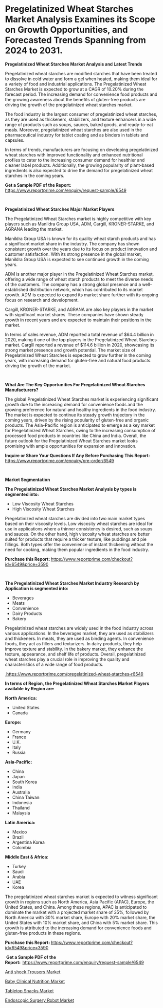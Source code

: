 <p><h1>Pregelatinized Wheat Starches Market Analysis Examines its Scope on Growth Opportunities, and Forecasted Trends Spanning from 2024 to 2031.</h1></p><p><strong>Pregelatinized Wheat Starches Market Analysis and Latest Trends</strong></p>
<p><p>Pregelatinized wheat starches are modified starches that have been treated to dissolve in cold water and form a gel when heated, making them ideal for a variety of food and industrial applications. The Pregelatinized Wheat Starches Market is expected to grow at a CAGR of 10.20% during the forecast period. The increasing demand for convenience food products and the growing awareness about the benefits of gluten-free products are driving the growth of the pregelatinized wheat starches market. </p><p>The food industry is the largest consumer of pregelatinized wheat starches, as they are used as thickeners, stabilizers, and texture enhancers in a wide range of products such as soups, sauces, baked goods, and ready-to-eat meals. Moreover, pregelatinized wheat starches are also used in the pharmaceutical industry for tablet coating and as binders in tablets and capsules.</p><p>In terms of trends, manufacturers are focusing on developing pregelatinized wheat starches with improved functionality and enhanced nutritional profiles to cater to the increasing consumer demand for healthier and cleaner label products. Additionally, the growing popularity of plant-based ingredients is also expected to drive the demand for pregelatinized wheat starches in the coming years.</p></p>
<p><strong>Get a Sample PDF of the Report:&nbsp;</strong> <a href="https://www.reportprime.com/enquiry/request-sample/6549">https://www.reportprime.com/enquiry/request-sample/6549</a></p>
<p>&nbsp;</p>
<p><strong>Pregelatinized Wheat Starches Major Market Players</strong></p>
<p><p>The Pregelatinized Wheat Starches market is highly competitive with key players such as Manildra Group USA, ADM, Cargill, KRONER-STARKE, and AGRANA leading the market. </p><p>Manildra Group USA is known for its quality wheat starch products and has a significant market share in the industry. The company has shown consistent growth over the years due to its focus on product innovation and customer satisfaction. With its strong presence in the global market, Manildra Group USA is expected to see continued growth in the coming years.</p><p>ADM is another major player in the Pregelatinized Wheat Starches market, offering a wide range of wheat starch products to meet the diverse needs of the customers. The company has a strong global presence and a well-established distribution network, which has contributed to its market growth. ADM is expected to expand its market share further with its ongoing focus on research and development.</p><p>Cargill, KRONER-STARKE, and AGRANA are also key players in the market with significant market shares. These companies have shown steady growth in recent years and are expected to maintain their positions in the market. </p><p>In terms of sales revenue, ADM reported a total revenue of $64.4 billion in 2020, making it one of the top players in the Pregelatinized Wheat Starches market. Cargill reported a revenue of $114.6 billion in 2020, showcasing its strong market presence and growth potential. The market size of Pregelatinized Wheat Starches is expected to grow further in the coming years, with increasing demand for gluten-free and natural food products driving the growth of the market.</p></p>
<p>&nbsp;</p>
<p><strong>What Are The Key Opportunities For Pregelatinized Wheat Starches Manufacturers?</strong></p>
<p><p>The global Pregelatinized Wheat Starches market is experiencing significant growth due to the increasing demand for convenience foods and the growing preference for natural and healthy ingredients in the food industry. The market is expected to continue its steady growth trajectory in the coming years, driven by the rising popularity of gluten-free and organic products. The Asia-Pacific region is anticipated to emerge as a key market for Pregelatinized Wheat Starches, owing to the increasing consumption of processed food products in countries like China and India. Overall, the future outlook for the Pregelatinized Wheat Starches market looks promising with ample opportunities for expansion and innovation.</p></p>
<p><strong>Inquire or Share Your Questions If Any Before Purchasing This Report:</strong> <a href="https://www.reportprime.com/enquiry/pre-order/6549">https://www.reportprime.com/enquiry/pre-order/6549</a></p>
<p>&nbsp;</p>
<p><strong>Market Segmentation</strong></p>
<p><strong>The Pregelatinized Wheat Starches Market Analysis by types is segmented into:</strong></p>
<p><ul><li>Low Viscosity Wheat Starches</li><li>High Viscosity Wheat Starches</li></ul></p>
<p><p>Pregelatinized wheat starches are divided into two main market types based on their viscosity levels. Low viscosity wheat starches are ideal for use in applications where a thinner consistency is desired, such as soups and sauces. On the other hand, high viscosity wheat starches are better suited for products that require a thicker texture, like puddings and pie fillings. Both types offer the convenience of instant thickening without the need for cooking, making them popular ingredients in the food industry.</p></p>
<p><strong>Purchase this Report:&nbsp;</strong><a href="https://www.reportprime.com/checkout?id=6549&price=3590">https://www.reportprime.com/checkout?id=6549&price=3590</a></p>
<p>&nbsp;</p>
<p><strong>The Pregelatinized Wheat Starches Market Industry Research by Application is segmented into:</strong></p>
<p><ul><li>Beverages</li><li>Meats</li><li>Convenience</li><li>Dairy Products</li><li>Bakery</li></ul></p>
<p><p>Pregelatinized wheat starches are widely used in the food industry across various applications. In the beverages market, they are used as stabilizers and thickeners. In meats, they are used as binding agents. In convenience foods, they act as fillers and texturizers. In dairy products, they help improve texture and stability. In the bakery market, they enhance the texture, appearance, and shelf life of products. Overall, pregelatinized wheat starches play a crucial role in improving the quality and characteristics of a wide range of food products.</p></p>
<p><a href="https://www.reportprime.com/pregelatinized-wheat-starches-r6549">&nbsp;https://www.reportprime.com/pregelatinized-wheat-starches-r6549</a></p>
<p><strong>In terms of Region, the Pregelatinized Wheat Starches Market Players available by Region are:</strong></p>
<p>
    <p> <strong> North America: </strong>
        <ul>
            <li>United States</li>
            <li>Canada</li>
        </ul>
        </p> 
    <p> <strong> Europe: </strong>
        <ul>
            <li>Germany</li>
            <li>France</li>
            <li>U.K.</li>
            <li>Italy</li>
            <li>Russia</li>
        </ul>
        </p> 
    <p> <strong> Asia-Pacific: </strong>
        <ul>
            <li>China</li>
            <li>Japan</li>
            <li>South Korea</li>
            <li>India</li>
            <li>Australia</li>
            <li>China Taiwan</li>
            <li>Indonesia</li>
            <li>Thailand</li>
            <li>Malaysia</li>
        </ul>
        </p> 
    <p> <strong> Latin America: </strong>
        <ul>
            <li>Mexico</li>
            <li>Brazil</li>
            <li>Argentina Korea</li>
            <li>Colombia</li>
        </ul>
        </p> 
    <p> <strong> Middle East & Africa: </strong>
        <ul>
            <li>Turkey</li>
            <li>Saudi</li>
            <li>Arabia</li>
            <li>UAE</li>
            <li>Korea</li>
        </ul>
    </p>
    </p>
<p><p>The pregelatinized wheat starches market is expected to witness significant growth in regions such as North America, Asia Pacific (APAC), Europe, the United States, and China. Among these regions, APAC is anticipated to dominate the market with a projected market share of 35%, followed by North America with 30% market share, Europe with 20% market share, the United States with 10% market share, and China with 5% market share. This growth is attributed to the increasing demand for convenience foods and gluten-free products in these regions.</p></p>
<p><strong>Purchase this Report: </strong><a href="https://www.reportprime.com/checkout?id=6549&price=3590">https://www.reportprime.com/checkout?id=6549&price=3590</a></p>
<p>&nbsp;<strong>Get a Sample PDF of the Report:&nbsp;&nbsp;</strong><a href="https://www.reportprime.com/enquiry/request-sample/6549">https://www.reportprime.com/enquiry/request-sample/6549</a></p>
<p><strong></strong></p>
<p><p><a href="https://issuu.com/reportprime-2/docs/anti-shock-trousers-market-size-203_6ad0298d0a3d92">Anti shock Trousers Market</a></p><p><a href="https://github.com/gcimaudf65/Market-Research-Report-List-1/blob/main/baby-clinical-nutrition-market.md">Baby Clinical Nutrition Market</a></p><p><a href="https://github.com/pennyaldbrittonh658/Market-Research-Report-List-1/blob/main/tabletop-snacks-market.md">Tabletop Snacks Market</a></p><p><a href="https://issuu.com/reportprime-2/docs/endoscopic-surgery-robot-market-size-2030.pptx">Endoscopic Surgery Robot Market</a></p></p>